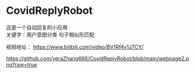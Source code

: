 # CovidReplyRobot
这是一个自动回复的小应用<br>
关键字：用户意图分类 句子相似形匹配 <br>

视频地址： https://www.bilibili.com/video/BV1Rf4y1J7CY/

https://github.com/veraZhang666/CovidReplyRobot/blob/main/webpage2.png?raw=true

